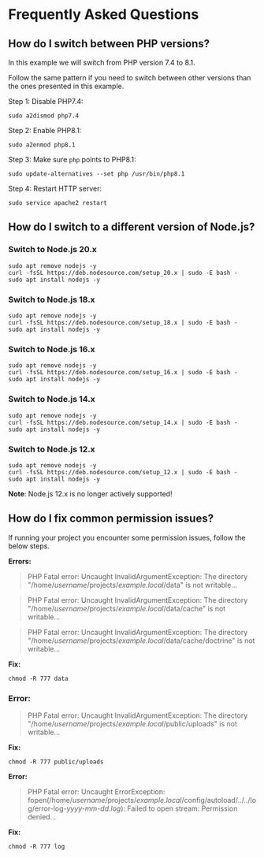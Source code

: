# Frequently Asked Questions


## How do I switch between PHP versions?
In this example we will switch from PHP version 7.4 to 8.1.

Follow the same pattern if you need to switch between other versions than the ones presented in this example.

Step 1: Disable PHP7.4:
```
sudo a2dismod php7.4
```
Step 2: Enable PHP8.1:
```
sudo a2enmod php8.1
```
Step 3: Make sure `php` points to PHP8.1:
```
sudo update-alternatives --set php /usr/bin/php8.1
```
Step 4: Restart HTTP server:
```
sudo service apache2 restart
```


## How do I switch to a different version of Node.js?

### Switch to Node.js 20.x

    sudo apt remove nodejs -y
    curl -fsSL https://deb.nodesource.com/setup_20.x | sudo -E bash -
    sudo apt install nodejs -y

### Switch to Node.js 18.x

    sudo apt remove nodejs -y
    curl -fsSL https://deb.nodesource.com/setup_18.x | sudo -E bash -
    sudo apt install nodejs -y

### Switch to Node.js 16.x

    sudo apt remove nodejs -y
    curl -fsSL https://deb.nodesource.com/setup_16.x | sudo -E bash -
    sudo apt install nodejs -y

### Switch to Node.js 14.x

    sudo apt remove nodejs -y
    curl -fsSL https://deb.nodesource.com/setup_14.x | sudo -E bash -
    sudo apt install nodejs -y

### Switch to Node.js 12.x

    sudo apt remove nodejs -y
    curl -fsSL https://deb.nodesource.com/setup_12.x | sudo -E bash -
    sudo apt install nodejs -y

**Note**: Node.js 12.x is no longer actively supported!


## How do I fix common permission issues?
If running your project you encounter some permission issues, follow the below steps.

**Errors:**
> PHP Fatal error:  Uncaught InvalidArgumentException: The directory "/home/_username_/projects/_example.local_/data" is not writable...

> PHP Fatal error:  Uncaught InvalidArgumentException: The directory "/home/_username_/projects/_example.local_/data/cache" is not writable...

> PHP Fatal error:  Uncaught InvalidArgumentException: The directory "/home/_username_/projects/_example.local_/data/cache/doctrine" is not writable...

**Fix:**

    chmod -R 777 data


### Error:
> PHP Fatal error:  Uncaught InvalidArgumentException: The directory "/home/_username_/projects/_example.local_/public/uploads" is not writable...

**Fix:**

    chmod -R 777 public/uploads


**Error:**
> PHP Fatal error:  Uncaught ErrorException: fopen(/home/_username_/projects/_example.local_/config/autoload/../../log/error-log-_yyyy-mm-dd.log_): Failed to open stream: Permission denied...

**Fix:**

    chmod -R 777 log
